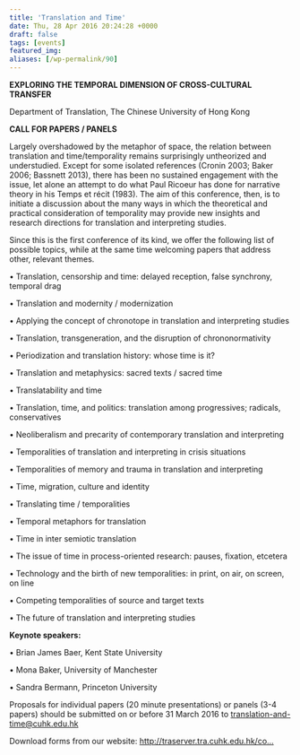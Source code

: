 ```yaml
---
title: 'Translation and Time'
date: Thu, 28 Apr 2016 20:24:28 +0000
draft: false
tags: [events]
featured_img: 
aliases: [/wp-permalink/90]
---
```


<div class="entry-post"><strong>EXPLORING THE TEMPORAL DIMENSION OF CROSS-CULTURAL TRANSFER</strong>

Department of Translation, The Chinese University of Hong Kong

<strong>CALL FOR PAPERS / PANELS</strong>

Largely overshadowed by the metaphor of space, the relation between translation and time/temporality remains surprisingly untheorized and understudied. Except for some isolated references (Cronin 2003; Baker 2006; Bassnett 2013), there has been no sustained engagement with the issue, let alone an attempt to do what Paul Ricoeur has done for narrative theory in his Temps et récit (1983). The aim of this conference, then, is to initiate a discussion about the many ways in which the theoretical and practical consideration of temporality may provide new insights and research directions for translation and interpreting studies.

Since this is the first conference of its kind, we offer the following list of possible topics, while at the same time welcoming papers that address other, relevant themes.

• Translation, censorship and time: delayed reception, false synchrony, temporal drag

• Translation and modernity / modernization

• Applying the concept of chronotope in translation and interpreting studies

• Translation, transgeneration, and the disruption of chrononormativity

• Periodization and translation history: whose time is it?

• Translation and metaphysics: sacred texts / sacred time

• Translatability and time

• Translation, time, and politics: translation among progressives; radicals, conservatives

• Neoliberalism and precarity of contemporary translation and interpreting

• Temporalities of translation and interpreting in crisis situations

• Temporalities of memory and trauma in translation and interpreting

• Time, migration, culture and identity

• Translating time / temporalities

• Temporal metaphors for translation

• Time in inter semiotic translation

• The issue of time in process-oriented research: pauses, fixation, etcetera

• Technology and the birth of new temporalities: in print, on air, on screen, on line

• Competing temporalities of source and target texts

• The future of translation and interpreting studies

<strong>Keynote speakers:</strong>

• Brian James Baer, Kent State University

• Mona Baker, University of Manchester

• Sandra Bermann, Princeton University

Proposals for individual papers (20 minute presentations) or panels (3-4 papers) should be submitted on or before 31 March 2016 to <a href="mailto:translation-and-time@cuhk.edu.hk">translation-and-time@cuhk.edu.hk</a>

Download forms from our website: <a href="http://l.facebook.com/l.php?u=http%3A%2F%2Ftraserver.tra.cuhk.edu.hk%2Fconf-web%2F&amp;h=cAQH7F6d8&amp;s=1" target="_blank" rel="nofollow">http://traserver.tra.cuhk.edu.hk/co…</a></div>